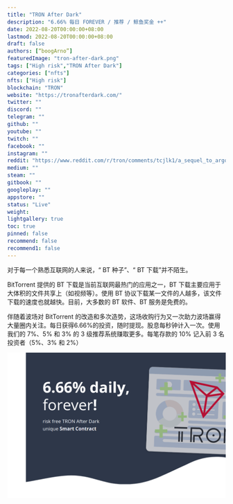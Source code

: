 ```yaml
---
title: "TRON After Dark"
description: "6.66% 每日 FOREVER / 推荐 / 鲸鱼奖金 ++"
date: 2022-08-20T00:00:00+08:00
lastmod: 2022-08-20T00:00:00+08:00
draft: false
authors: [“boogArno”]
featuredImage: "tron-after-dark.png"
tags: ["High risk","TRON After Dark"]
categories: ["nfts"]
nfts: ["High risk"]
blockchain: "TRON"
website: "https://tronafterdark.com/"
twitter: ""
discord: ""
telegram: ""
github: ""
youtube: ""
twitch: ""
facebook: ""
instagram: ""
reddit: "https://www.reddit.com/r/tron/comments/tcjlk1/a_sequel_to_argon_after_dark/"
medium: ""
steam: ""
gitbook: ""
googleplay: ""
appstore: ""
status: "Live"
weight: 
lightgallery: true
toc: true
pinned: false
recommend: false
recommend1: false
---
```

对于每一个熟悉互联网的人来说，“ BT 种子”、“ BT 下载”并不陌生。

BitTorrent 提供的 BT 下载是当前互联网最热门的应用之一，BT 下载主要应用于大体积的文件共享上（如视频等）。使用 BT 协议下载某一文件的人越多，该文件下载的速度也就越快。目前，大多数的 BT 软件、BT 服务是免费的。

伴随着波场对 BitTorrent 的改造和多次造势，这场收购行为又一次助力波场赢得大量圈内关注。每日获得6.66%的投资，随时提现。股息每秒钟计入一次。使用我们的 7%、5% 和 3% 的 3 级推荐系统赚取更多。每笔存款的 10% 记入前 3 名投资者（5%、3% 和 2%）

![tronafterdark-dapp-high-risk-tron-image1_251cf972bf0fd173769e77f1acdfbc5f](tronafterdark-dapp-high-risk-tron-image1_251cf972bf0fd173769e77f1acdfbc5f.png)
